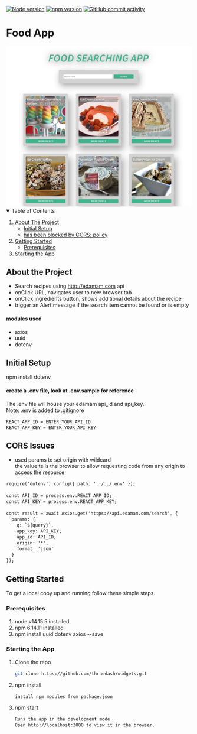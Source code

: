 [![Node version][node-shield]][node-url]
[![npm version][npm-shield]][npm-url]
[![GitHub commit activity][commits-shield]][commits-url]

# Food App
<img src="https://github.com/thraddash/food/blob/master/src/images/mockup.png" width="600" title="Mockup">

<!-- TABLE OF CONTENTS -->
<details open="open">
  <summary>Table of Contents</summary>
  <ol>
    <li>
      <a href="#about-the-project">About The Project</a>
      <ul>
        <li><a href="#initial-setup">Initial Setup</a></li>
        <li><a href="#cors-issues">has been blocked by CORS: policy</a></li>
      </ul>
    </li>
    <li>
      <a href="#getting-started">Getting Started</a>
      <ul>
        <li><a href="#prerequisites">Prerequisites</a></li>
      </ul>
    </li>
    <li><a href="#starting-the-app">Starting the App</a></li>

  </ol>
</details>

## About the Project
- Search recipes using http://edamam.com api 
- onClick URL, navigates user to new browser tab  
- onClick ingredients button, shows additional details about the recipe  
- trigger an Alert message if the search item cannot be found or is empty  

#### modules used
- axios  
- uuid  
- dotenv  

## Initial Setup
npm install dotenv  
#### create a .env file, look at .env.sample for reference  
The .env file will house your edamam api_id and api_key.  
Note: .env is added to .gitignore   

```node
REACT_APP_ID = ENTER_YOUR_API_ID
REACT_APP_KEY = ENTER_YOUR_API_KEY
```

## CORS Issues
- used params to set origin with wildcard   
the value tells the browser to allow requesting code from any origin to access the resource  

```node
require('dotenv').config({ path: '../../.env' });

const API_ID = process.env.REACT_APP_ID;
const API_KEY = process.env.REACT_APP_KEY;

const result = await Axios.get('https://api.edamam.com/search', {
  params: {
    q: `${query}`,
    app_key: API_KEY,
    app_id: API_ID,
    origin: '*',
    format: 'json'
  }
});
```
</details>

<!-- GETTING STARTED -->
## Getting Started
To get a local copy up and running follow these simple steps.

### Prerequisites
1. node v14.15.5 installed
2. npm 6.14.11 installed
3. npm install uuid dotenv axios --save
 
### Starting the App

1. Clone the repo
   ```sh
   git clone https://github.com/thraddash/widgets.git
   ```
2. npm install
   ```
   install npm modules from package.json
   ```
3. npm start
   ```
   Runs the app in the development mode.
   Open http://localhost:3000 to view it in the browser.
   ``` 
  
<!-- MARKDOWN LINKS & IMAGES -->
[node-shield]: https://img.shields.io/badge/node-v14.15.5-blue
[node-url]: https://nodejs.org/
[npm-shield]: https://img.shields.io/badge/npm-v6.14.11-orange
[npm-url]: https://www.npmjs.com/package/npm-install
[commits-shield]: https://img.shields.io/badge/commits-10-green.svg
[commits-url]: https://img.shields.io/github/commit-activity/y/thraddash/food
[product-screenshot]: /src/images/
